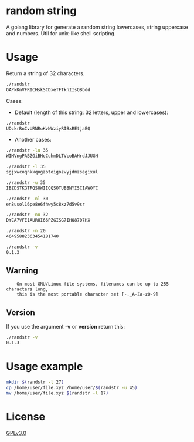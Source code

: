 # random string
A golang library for generate a random string lowercases, string uppercase and numbers. Util for unix-like shell scripting.

# Usage

Return a string of 32 characters.

```bash
./randstr
GAPkKnVFRICHskSCDxeTFTknIIsQBbdd
```


Cases:

* Default (length of this string: 32 letters, upper and lowercases):

```bash
./randstr
UDckrRnCvURNRuKvNWziyRIBxREtjaEQ
```

* Another cases:

```bash
./randstr -lu 35
WIMVngPABZGiBHcCuhmDLTVcoBAHrdJJUGH

./randstr -l 35
sgjxwcoqnkkqogzotoigozvyjdmzsegixul

./randstr -u 35
IBZDSTKGTFQSUWIICQSOTUBBNYISCIAWOYC

./randstr -nl 30
en8usol16pe8e6fhwy5c8xz7d5v9sr

./randstr -nu 32
DYCA7VFE1AURUI66PZGISG7IHQ8707HX

./randstr -n 20
46495882363454181740

./randstr -v
0.1.3
```

## **Warning**                                                                                                                             
        On most GNU/Linux file systems, filenames can be up to 255 characters long, 
		this is the most portable character set [-._A-Za-z0-9] 

## Version

If you use the argument **-v** or **version** return this:

```bash
./randstr -v
0.1.3
```

# Usage example

```bash
mkdir $(randstr -l 27)
cp /home/user/file.xyz /home/user/$(randstr -u 45)
mv /home/user/file.xyz $(randstr -l 17)
```

# License

[GPLv3.0](https://www.gnu.org/licenses/gpl-3.0.en.html)
